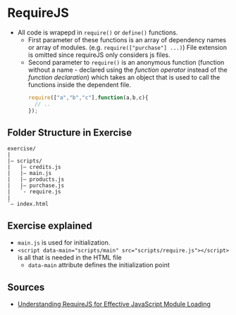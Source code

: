 # RequireJS

- All code is wrapepd in `require()` or `define()` functions.
  - First parameter of these functions is an array of dependency names or array of modules.  (e.g. `require(["purchase"] ...)`) File extension is omitted since requireJS only considers js files.
  - Second parameter to `require()` is an anonymous function (function without a name - declared using the _function operator_ instead of the _function declaration_) which takes an object that is used to call the functions inside the dependent file.
    ```js
    require(["a","b","c"],function(a,b,c){
      // ..
    });
    ```

## Folder Structure in Exercise

```
exercise/
| 
|– scripts/
|   |– credits.js
|   |– main.js
|   |– products.js
|   |– purchase.js
|   `- require.js
| 
`– index.html
```

## Exercise explained

- `main.js` is used for initialization.
- `<script data-main="scripts/main" src="scripts/require.js"></script>` is all that is needed in the HTML file
  - `data-main` attribute defines the initialization point


## Sources

- [Understanding RequireJS for Effective JavaScript Module Loading](https://www.sitepoint.com/understanding-requirejs-for-effective-javascript-module-loading/)